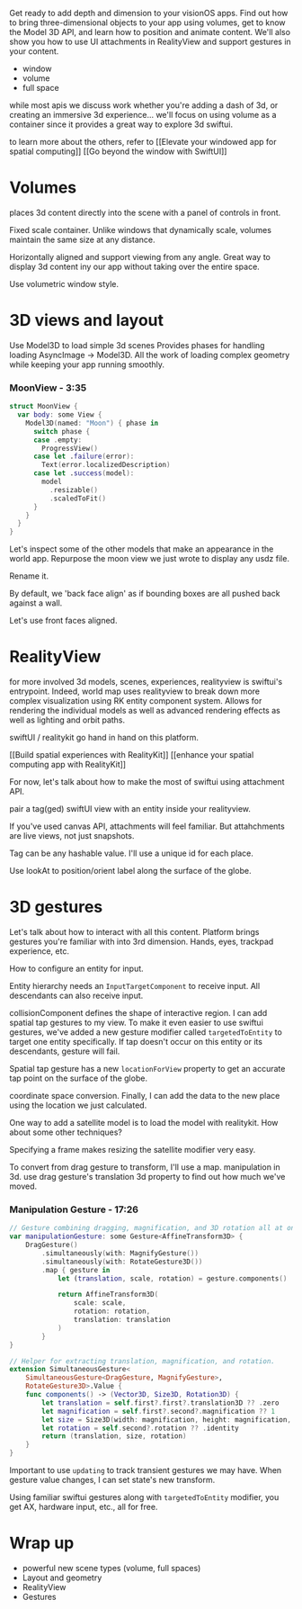Get ready to add depth and dimension to your visionOS apps. Find out how to bring three-dimensional objects to your app using volumes, get to know the Model 3D API, and learn how to position and animate content. We'll also show you how to use UI attachments in RealityView and support gestures in your content.

* window
* volume
* full space

while most apis we discuss work whether you're adding a dash of 3d, or creating an immersive 3d experience... we'll focus on using volume as a container since it provides a great way to explore 3d swiftui.

to learn more about the others, refer to
[[Elevate your windowed app for spatial computing]]
[[Go beyond the window with SwiftUI]]

# Volumes

places 3d content directly into the scene with a panel of controls in front.

Fixed scale container. Unlike windows that dynamically scale, volumes maintain the same size at any distance.

Horizontally aligned and support viewing from any angle.  Great way to display 3d content iny our app without taking over the entire space.

Use volumetric window style.

# 3D views and layout

Use Model3D to load simple 3d scenes
Provides phases for handling loading
AsyncImage -> Model3D.  All the work of loading complex geometry while keeping your app running smoothly.

### MoonView - 3:35
```swift
struct MoonView {
  var body: some View {
    Model3D(named: "Moon") { phase in
      switch phase {
      case .empty:
        ProgressView()
      case let .failure(error):
        Text(error.localizedDescription)
      case let .success(model):
        model
          .resizable()
          .scaledToFit()
      }
    }
  }
}
```

Let's inspect some of the other models that make an appearance in the world app.  Repurpose the moon view we just wrote to display any usdz file.

Rename it.  


By default, we 'back face align' as if bounding boxes are all pushed back against a wall.

Let's use front faces aligned. 

# RealityView

for more involved 3d models, scenes, experiences, realityview is swiftui's entrypoint.  Indeed, world map uses realityview to break down more complex visualization using RK entity component system.  Allows for rendering the individual models as well as advanced rendering effects as well as lighting and orbit paths.

swiftUI / realitykit go hand in hand on this platform.

[[Build spatial experiences with RealityKit]]
[[enhance your spatial computing app with RealityKit]]

For now, let's talk about how to make the most of swiftui using attachment API.

pair a tag(ged) swiftUI view with an entity inside your realityview.

If you've used canvas API, attachments will feel familiar.  But attahchments are live views, not just snapshots.

Tag can be any hashable value.  I'll use a unique id for each place.

Use lookAt to position/orient label along the surface of the globe.  

# 3D gestures

Let's talk about how to interact with all this content.  Platform brings gestures you're familiar with into 3rd dimension.  Hands, eyes, trackpad experience, etc.

How to configure an entity for input.

Entity hierarchy needs an `InputTargetComponent` to receive input.  All descendants can also receive input.

collisionComponent defines the shape of interactive region.  I can add spatial tap gestures to my view.  To make it even easier to use swiftui gestures, we've added a new gesture modifier called `targetedToEntity` to target one entity specifically.  If tap doesn't occur on this entity or its descendants, gesture will fail.

Spatial tap gesture has a new `locationForView` property to get an accurate tap point on the surface of the globe.  

coordinate space conversion.  Finally, I can add the data to the new place using the location we just calculated.

One way to add a satellite model is to load the model with realitykit.  How about some other techniques?

Specifying a frame makes resizing the satellite modifier very easy.  

To convert from drag gesture to transform, I'll use a map.  manipulation in 3d.  use drag gesture's translation 3d property to find out how much we've moved.



### Manipulation Gesture - 17:26
```swift
// Gesture combining dragging, magnification, and 3D rotation all at once.
var manipulationGesture: some Gesture<AffineTransform3D> {
    DragGesture()
        .simultaneously(with: MagnifyGesture())
        .simultaneously(with: RotateGesture3D())
        .map { gesture in
            let (translation, scale, rotation) = gesture.components()

            return AffineTransform3D(
                scale: scale,
                rotation: rotation,
                translation: translation
            )
        }
}

// Helper for extracting translation, magnification, and rotation.
extension SimultaneousGesture<
    SimultaneousGesture<DragGesture, MagnifyGesture>,
    RotateGesture3D>.Value {
    func components() -> (Vector3D, Size3D, Rotation3D) {
        let translation = self.first?.first?.translation3D ?? .zero
        let magnification = self.first?.second?.magnification ?? 1
        let size = Size3D(width: magnification, height: magnification, depth: magnification)
        let rotation = self.second?.rotation ?? .identity
        return (translation, size, rotation)
    }
}
```

Important to use `updating` to track transient gestures we may have.  When gesture value changes, I can set state's new transform.  

Using familiar swiftui gestures along with `targetedToEntity` modifier, you get AX, hardware input, etc., all for free.

# Wrap up
* powerful new scene types (volume, full spaces)
* Layout and geometry
* RealityView
* Gestures
